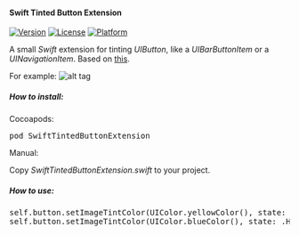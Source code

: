 <h4>Swift Tinted Button Extension</h4>

[![Version](https://img.shields.io/cocoapods/v/SwiftTintedButtonExtension.svg?style=flat)](http://cocoadocs.org/docsets/SwiftTintedButtonExtension)
[![License](https://img.shields.io/cocoapods/l/SwiftTintedButtonExtension.svg?style=flat)](http://cocoadocs.org/docsets/SwiftTintedButtonExtension)
[![Platform](https://img.shields.io/cocoapods/p/SwiftTintedButtonExtension.svg?style=flat)](http://cocoadocs.org/docsets/SwiftTintedButtonExtension)

A small <i>Swift</i> extension for tinting <i>UIButton</i>, like a <i>UIBarButtonItem</i> or a <i>UINavigationItem</i>. Based on <a href="https://github.com/filipstefansson/UITintedButton">this</a>.

For example:
![alt tag](https://raw.github.com/maximbilan/SwiftTintedButtonExtension/master/img/4.png)

<h5>How to install:</h5>
Cocoapods:
<pre>
pod SwiftTintedButtonExtension
</pre>
Manual:</br>

Copy <i>SwiftTintedButtonExtension.swift</i> to your project.

<h5>How to use:</h5>
<pre>
self.button.setImageTintColor(UIColor.yellowColor(), state: .Normal)
self.button.setImageTintColor(UIColor.blueColor(), state: .Highlighted)
</pre>
